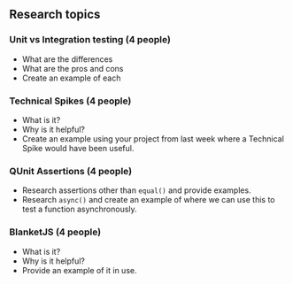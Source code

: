 ## Research topics

### Unit vs Integration testing (4 people)
- What are the differences
- What are the pros and cons
- Create an example of each

### Technical Spikes (4 people)
- What is it?
- Why is it helpful?
- Create an example using your project from last week where a Technical Spike would have been useful.

### QUnit Assertions (4 people)
- Research assertions other than `equal()` and provide examples.
- Research `async()` and create an example of where we can use this to test a function asynchronously.


### BlanketJS (4 people)
- What is it?
- Why is it helpful?
- Provide an example of it in use.
